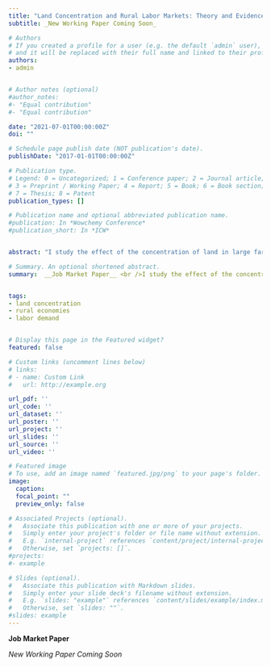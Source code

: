 ```yaml
---
title: "Land Concentration and Rural Labor Markets: Theory and Evidence from Colombia"
subtitle: _New Working Paper Coming Soon_

# Authors
# If you created a profile for a user (e.g. the default `admin` user), write the username (folder name) here 
# and it will be replaced with their full name and linked to their profile.
authors:
- admin


# Author notes (optional)
#author_notes:
#- "Equal contribution"
#- "Equal contribution"

date: "2021-07-01T00:00:00Z"
doi: ""

# Schedule page publish date (NOT publication's date).
publishDate: "2017-01-01T00:00:00Z"

# Publication type.
# Legend: 0 = Uncategorized; 1 = Conference paper; 2 = Journal article;
# 3 = Preprint / Working Paper; 4 = Report; 5 = Book; 6 = Book section;
# 7 = Thesis; 8 = Patent
publication_types: []

# Publication name and optional abbreviated publication name.
#publication: In *Wowchemy Conference*
#publication_short: In *ICW*


abstract: "I study the effect of the concentration of land in large farms on rural labor markets in Colombia. Land concentration can affect the equilibrium wage through changes in the demand for farm and nonfarm labor. To understand the interaction of these demand effects, I develop a general equilibrium model of rural economies based on four empirical facts that relate the scale of agrarian operation with the demand for workers in each sector. The theoretical results indicate that the overall effect on the structure of rural employment and the wage is ambiguous, as it depends on three main competing effects. To estimate the overall effect, I construct an instrumental variable based on the differential exposure of rural municipalities to a demand shock that increased the area used in land-intensive crops during the 1990s. The results suggest that large scale concentration prompted the movement of labor out of agriculture and increased unemployment rates. In light of the model, these findings are consistent with a situation in which the change in nonfarm labor demand was not large enough to offset the decrease in the demand for farm workers."

# Summary. An optional shortened abstract.
summary:  __Job Market Paper__ <br />I study the effect of the concentration of land in large farms on rural labor markets in Colombia. Land concentration can affect the equilibrium wage through changes in the demand for farm and nonfarm labor.


tags:
- land concentration
- rural economies
- labor demand


# Display this page in the Featured widget?
featured: false

# Custom links (uncomment lines below)
# links:
# - name: Custom Link
#   url: http://example.org

url_pdf: ''
url_code: ''
url_dataset: ''
url_poster: ''
url_project: ''
url_slides: ''
url_source: ''
url_video: ''

# Featured image
# To use, add an image named `featured.jpg/png` to your page's folder. 
image:
  caption: 
  focal_point: ""
  preview_only: false

# Associated Projects (optional).
#   Associate this publication with one or more of your projects.
#   Simply enter your project's folder or file name without extension.
#   E.g. `internal-project` references `content/project/internal-project/index.md`.
#   Otherwise, set `projects: []`.
#projects:
#- example

# Slides (optional).
#   Associate this publication with Markdown slides.
#   Simply enter your slide deck's filename without extension.
#   E.g. `slides: "example"` references `content/slides/example/index.md`.
#   Otherwise, set `slides: ""`.
#slides: example
---
```



__Job Market Paper__

_New Working Paper Coming Soon_

